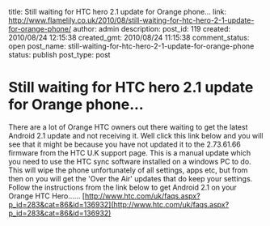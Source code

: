 title: Still waiting for HTC hero 2.1 update for Orange phone...
link: http://www.flamelily.co.uk/2010/08/still-waiting-for-htc-hero-2-1-update-for-orange-phone/
author: admin
description: 
post_id: 119
created: 2010/08/24 12:15:38
created_gmt: 2010/08/24 11:15:38
comment_status: open
post_name: still-waiting-for-htc-hero-2-1-update-for-orange-phone
status: publish
post_type: post

# Still waiting for HTC hero 2.1 update for Orange phone...

There are a lot of Orange HTC owners out there waiting to get the latest Android 2.1 update and not receiving it. Well click this link below and you will see that it might be because you have not updated it to the 2.73.61.66 firmware from the HTC U.K support page. This is a manual update which you need to use the HTC sync software installed on a windows PC to do. This will wipe the phone unfortunately of all settings, apps etc, but from then on you will get the 'Over the Air' updates that do keep your settings. Follow the instructions from the link below to get Android 2.1 on your Orange HTC Hero...... [http://www.htc.com/uk/faqs.aspx?p_id=283&cat=86&id=136932](http://www.htc.com/uk/faqs.aspx?p_id=283&cat=86&id=136932)